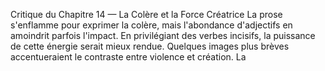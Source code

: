 Critique du Chapitre 14 — La Colère et la Force Créatrice La prose s'enflamme pour exprimer la colère, mais l'abondance d'adjectifs en amoindrit parfois l'impact. En privilégiant des verbes incisifs, la puissance de cette énergie serait mieux rendue. Quelques images plus brèves accentueraient le contraste entre violence et création. La
